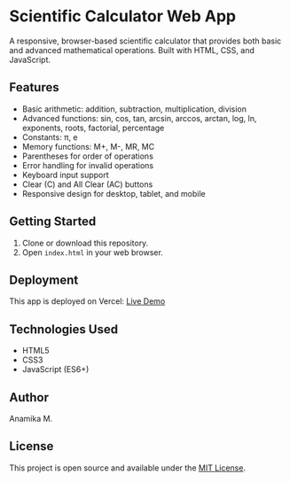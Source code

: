 # Scientific Calculator Web App

A responsive, browser-based scientific calculator that provides both basic and advanced mathematical operations. Built with HTML, CSS, and JavaScript. 

## Features
- Basic arithmetic: addition, subtraction, multiplication, division
- Advanced functions: sin, cos, tan, arcsin, arccos, arctan, log, ln, exponents, roots, factorial, percentage
- Constants: π, e
- Memory functions: M+, M-, MR, MC
- Parentheses for order of operations
- Error handling for invalid operations
- Keyboard input support
- Clear (C) and All Clear (AC) buttons
- Responsive design for desktop, tablet, and mobile

## Getting Started
1. Clone or download this repository.
2. Open `index.html` in your web browser.

## Deployment
This app is deployed on Vercel: [Live Demo](https://scientific-calculator-red-phi.vercel.app/)

## Technologies Used
- HTML5
- CSS3
- JavaScript (ES6+)

## Author
Anamika M.

## License
This project is open source and available under the [MIT License](LICENSE).
